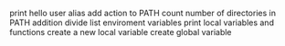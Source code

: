 print hello user
alias
add action to PATH
count number of directories in PATH
addition
divide
list enviroment variables
print local variables and functions
create a new local variable
create global variable
